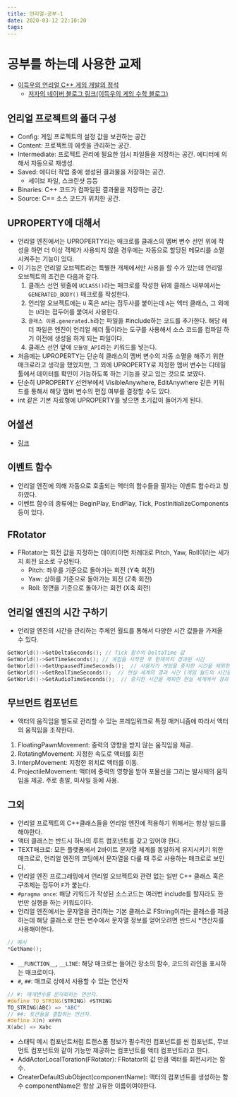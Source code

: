 ```yaml
---
title: 언리얼-공부-1
date: 2020-03-12 22:10:20
tags:
---
```


# 공부를 하는데 사용한 교제
- [이득우의 언리얼 C++ 게임 개발의 정석](http://www.yes24.com/Product/Goods/65418549?Acode=101)
	- [저자의 네이버 블로그 링크(이득우의 게임 수학 블로그)](http://blog.naver.com/PostList.nhn?blogId=destiny9720&categoryNo=0&from=postList)
## 언리얼 프로젝트의 폴더 구성
- Config: 게임 프로젝트의 설정 값을 보관하는 공간
- Content: 프로젝트의 에셋을 관리하는 공간.
- Intermediate: 프로젝트 관리에 필요한 임시 파일들을 저장하는 공간. 에디터에 의해서 자동으로 재생성.
- Saved: 에디터 작업 중에 생성된 결과물을 저장하는 공간.
  - 세이브 파일, 스크린샷 등등
- Binaries: C++ 코드가 컴파일된 결과물을 저장하는 공간.
- Source: C==  소스 코드가 위치한 공간.

## UPROPERTY에 대해서
- 언리얼 엔진에서는 UPROPERTY라는 매크로를 클래스의 멤버 변수 선언 위에 작성을 하면 더 이상 객체가 사용되지 않을 경우에는 자동으로 할당된 메모리를 소멸시켜주는 기능이 있다.
- 이 기능은 언리얼 오브젝트라는 특별한 개체에서만 사용을 할 수가 있는데 언리얼 오브젝트의 조건은 다음과 같다.
  1. 클래스 선언 윗줄에 `UCLASS()`라는 매크로를 작성한 뒤에 클래스 내부에서는 `GENERATED_BODY()` 매크로를 작성한다.
	2. 언리얼 오브젝트에는 `U` 혹은 `A`라는 접두사를 붙이는데 `A`는 액터 클래스, 그 외에는 `U`라는 접두어를 붙여서 사용한다.
	3. `클래스 이름.generated.h`라는 파일을 #include하는 코드를 추가한다. 해당 헤더 파일은 엔진이 언리얼 헤더 툴이라는 도구를 사용해서 소스 코드를 컴파일 하기 이전에 생성을 하게 되는 파일이다.
	4. 클래스 선언 앞에 `모듈명_API`라는 키워드를 넣는다.
- 처음에는 UPROPERTY는 단순히 클래스의 멤버 변수의 자동 소멸을 해주기 위한 매크로라고 생각을 했었지만, 그 외에 UPROPERTY로 지정한 멤버 변수는 디테일 툴에서 데이터를 확인이 가능하도록 하는 기능을 갖고 있는 것으로 보였다.
- 단순히 UPROPERTY 선언부에서 VisibleAnywhere, EditAnywhere 같은 키워드를 통해서 해당 멤버 변수의 편집 여부를 결정할 수도 있다.
- int 같은 기본 자료형에 UPROPERTY를 넣으면 초기값이 들어가게 된다.

## 어셜션
- [링크](http://bit.ly/ue4assertions)

## 이벤트 함수
- 언리얼 엔진에 의해 자동으로 호출되는 액터의 함수들을 필자는 이벤트 함수라고 칭하였다.
- 이벤트 함수의 종류에는 BeginPlay, EndPlay, Tick, PostInitializeComponents 등이 있다.

## FRotator
- FRotator는 회전 값을 지정하는 데이터이면 차례대로 Pitch, Yaw, Roll이라는 세가지 회전 요소로 구성된다.
  - Pitch: 좌우를 기준으로 돌아가는 회전 (Y축 회전)
  - Yaw: 상하를 기준으로 돌아가는 회전 (Z축 회전)
  - Roll: 정면을 기준으로 돌아가는 회전 (X축 회전)

## 언리얼 엔진의 시간 구하기
- 언리얼 엔진의 시간을 관리하는 주체인 월드를 통해서 다양한 시간 값들을 가져올 수 있다.
```c++
GetWorld()->GetDeltaSeconds(); // Tick 함수의 DeltaTime 값
GetWorld()->GetTimeSeconds(); // 게임을 시작한 후 현재까지 경과된 시간
GetWorld()->GetUnpausedTimeSeconds();  // 사용자가 게임을 중지한 시간을 제외한 경과 시간
GetWorld()->GetRealTimeSeconds();  // 현실 세계의 경과 시간 (게임 월드의 시간을 프로그래머의 마음대로 속도를 조절할 수 있기 때문에 필요한 기능인 것 같다.)
GetWorld()->GetAudioTimeSeconds();  // 중지한 시간을 제외한 현실 세계에서 경과 시간
```

## 무브먼트 컴포넌트
- 액터의 움직임을 별도로 관리할 수 있는 프레임워크로 특정 매커니즘에 따라서 액터의 움직임을 조작한다.

1. FloatingPawnMovement: 중력의 영향을 받지 않는 움직임을 제공.
2. RotatingMovement: 지정한 속도로 액터를 회전
3. InterpMovement: 지정한 위치로 액터를 이동.
4. ProjectileMovement: 액터에 중력의 영향을 받아 포물선을 그리는 발사체의 움직임을 제공. 주로 총알, 미사일 등에 사용.

## 그외
- 언리얼 프로젝트의 C++클래스들을 언리얼 엔진에 적용하기 위해서는 항상 빌드를 해야한다.
- 액터 클래스는 반드시 하나의 루트 컴포넌트를 갖고 있어야 한다.
- TEXT매크로: 모든 플랫폼에서 2바이트 문자열 체계를 동일하게 유지시키기 위한 매크로로, 언리얼 엔진의 코딩에서 문자열을 다룰 때 주로 사용하는 매크로로 보인다.
- 언리얼 엔진 프로그래밍에서 언리얼 오브젝트와 관련 없는 일반 C++ 클래스 혹은 구조체는 접두어 `F`가 붙는다.
- `#pragma once`: 해당 키워드가 작성된 소스코드는 여러번 include를 할지라도 한 번만 실행을 하는 키워드이다.
- 언리얼 엔진에서는 문자열을 관리하는 기본 클래스로 FString이라는 클래스를 제공하는데 해당 클래스로 만든 변수에서 문자열 정보를 얻어오려면 반드시 *연산자를 사용해야한다.
```C++
// 예시
*GetName();
```
- `__FUNCTION__`, `__LINE`: 해당 매크로는 들어간 장소의 함수, 코드의 라인을 표시하는 매크로이다.
- `#`, `##`: 매크로 상에서 사용할 수 있는 연산자
```C++
// #: 매개변수를 문자화하는 연산자.
#define TO_STRING(STRING) #STRING
TO_STRING(ABC) => "ABC"
// ##: 토큰들을 결합하는 연산자.
#define X(n) x##n
X(abc) => Xabc
```
- 스태틱 메시 컴포넌트처럼 트랜스폼 정보가 필수적인 컴포넌트를 씬 컴포넌트, 무브먼트 컴포넌트와 같이 기능만 제공하는 컴포넌트를 액터 컴포넌트라고 한다.
- AddActorLocalToration(FRotator): FRotator의 값 만큼 액터를 회전시키는 함수.
- CreaterDefaultSubObject<ComponentType>(componentName): 액터의 컴포넌트를 생성하는 함수 componentName은 항상 고유한 이름이여야한다.